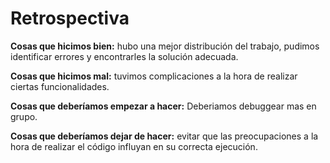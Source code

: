 # Retrospectiva

**Cosas que hicimos bien:** hubo una mejor distribución del trabajo, pudimos identificar errores y encontrarles la solución adecuada.

**Cosas que hicimos mal:** tuvimos complicaciones a la hora de realizar ciertas funcionalidades.

**Cosas que deberíamos empezar a hacer:** Deberiamos debuggear mas en grupo. 

**Cosas que deberíamos dejar de hacer:** evitar que las preocupaciones a la hora de realizar el código influyan en su correcta ejecución.
